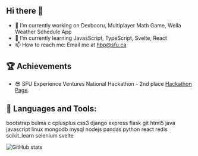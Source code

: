 Hi there 👋
- 

- 🔭 I’m currently working on Dexbooru, Multiplayer Math Game, Wella Weather Schedule App
- 🌱 I’m currently learning JavasScript, TypeScript, Svelte, React
- 📫 How to reach me: Email me at hbp@sfu.ca

🏆 Achievements
- 
- 😎 SFU Experience Ventures National Hackathon - 2nd place [Hackathon Page](https://venturelabs.ca/sfu-students-pitch-their-way-to-the-top-with-their-wellness-app-concept/).


💬 Languages and Tools:
-
bootstrap bulma c cplusplus css3 django express flask git html5 java javascript linux mongodb mysql nodejs pandas python react redis scikit_learn selenium svelte


![GitHub stats](https://github-readme-stats.vercel.app/api?username=Lepre-CHAU-n&show_icons=true&theme=transparent)

<!--
**Lepre-CHAU-n/Lepre-CHAU-n** is a ✨ _special_ ✨ repository because its `README.md` (this file) appears on your GitHub profile.

Here are some ideas to get you started:

- 🔭 I’m currently working on ...
- 🌱 I’m currently learning ...
- 👯 I’m looking to collaborate on ...
- 🤔 I’m looking for help with ...
- 💬 Ask me about ...
- 📫 How to reach me: ...
- 😄 Pronouns: ...
- ⚡ Fun fact: ...
-->
